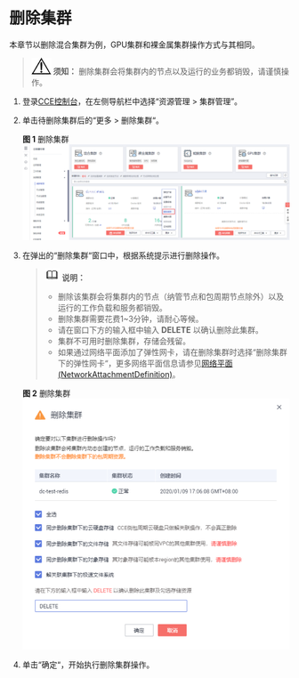 # 删除集群<a name="cce_01_0212"></a>

本章节以删除混合集群为例，GPU集群和裸金属集群操作方式与其相同。

>![](public_sys-resources/icon-notice.gif) **须知：** 
>删除集群会将集群内的节点以及运行的业务都销毁，请谨慎操作。

1.  登录[CCE控制台](https://console.huaweicloud.com/cce2.0/?utm_source=helpcenter)，在左侧导航栏中选择“资源管理 \> 集群管理”。
2.  单击待删除集群后的“更多 \> 删除集群“。

    **图 1**  删除集群<a name="fig186311824124115"></a>  
    ![](figures/删除集群.png "删除集群")

3.  在弹出的“删除集群“窗口中，根据系统提示进行删除操作。

    >![](public_sys-resources/icon-note.gif) **说明：** 
    >-   删除该集群会将集群内的节点（纳管节点和包周期节点除外）以及运行的工作负载和服务都销毁。
    >-   删除集群需要花费1\~3分钟，请耐心等候。
    >-   请在窗口下方的输入框中输入  **DELETE**  以确认删除此集群。
    >-   集群不可用时删除集群，存储会残留。
    >-   如果通过网络平面添加了弹性网卡，请在删除集群时选择“删除集群下的弹性网卡“，更多网络平面信息请参见[网络平面\(NetworkAttachmentDefinition\)](网络平面(NetworkAttachmentDefinition).md)。

    **图 2**  删除集群<a name="fig3823119131311"></a>  
    ![](figures/删除集群-3.png "删除集群-3")

4.  单击“确定“，开始执行删除集群操作。

